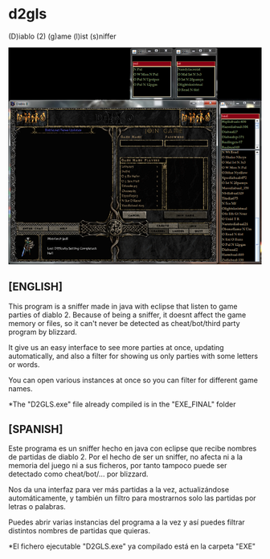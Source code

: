 # d2gls
(D)iablo (2) (g)ame (l)ist (s)niffer

![alt starfield](https://raw.githubusercontent.com/laresistenciadelbit/d2gls/master/screenshot.png)

## [ENGLISH]

This program is a sniffer made in java with eclipse that listen to game parties of diablo 2.
Because of being a sniffer, it doesnt affect the game memory or files,
so it can't never be detected as cheat/bot/third party program by blizzard.

It give us an easy interface to see more parties at once, updating automatically,
and also a filter for showing us only parties with some letters or words.

You can open various instances at once so you can filter for different game names.

*The "D2GLS.exe" file already compiled is in the "EXE_FINAL" folder

## [SPANISH]

Este programa es un sniffer hecho en java con eclipse que recibe nombres de partidas de diablo 2.
Por el hecho de ser un sniffer, no afecta ni a la memoria del juego ni a sus ficheros,
por tanto tampoco puede ser detectado como cheat/bot/... por blizzard.

Nos da una interfaz para ver más partidas a la vez, actualizándose automáticamente,
y también un filtro para mostrarnos solo las partidas por letras o palabras.

Puedes abrir varias instancias del programa a la vez y así puedes filtrar distintos
nombres de partidas que quieras.

*El fichero ejecutable "D2GLS.exe" ya compilado está en la carpeta "EXE"